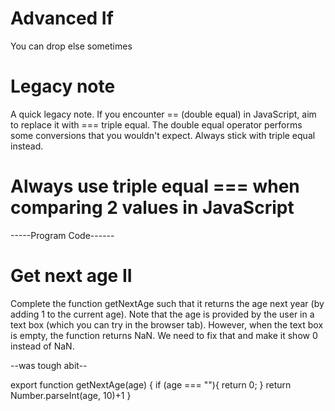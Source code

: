 
# Advanced If

You can drop else sometimes

# Legacy note
A quick legacy note. If you encounter == (double equal) in JavaScript, aim to replace it with === triple equal.
The double equal operator performs some conversions that you wouldn't expect. Always stick with triple equal instead.

# Always use triple equal === when comparing 2 values in JavaScript

-----Program Code------

# Get next age II

Complete the function getNextAge such that it returns the age next year (by adding 1 to the current age).
Note that the age is provided by the user in a text box (which you can try in the browser tab).
However, when the text box is empty, the function returns NaN. We need to fix that and make it show 0 instead of NaN.

--was tough abit--

export function getNextAge(age) {
if (age === ""){
    return 0;
}
return Number.parseInt(age, 10)+1
}



